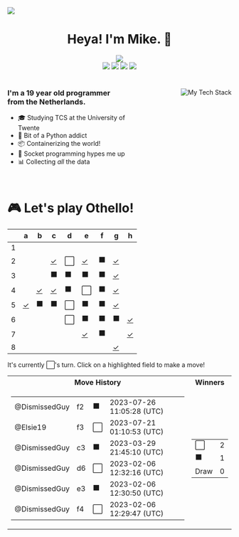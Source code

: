 ![](https://hit.yhype.me/github/profile?user_id=32306794)  <!-- YHYPE hit counter -->
<div align="center">
  <h1>Heya! I'm Mike. 👋</h1>
  
  <img src="https://wakatime.com/badge/user/9555cc8c-3be5-4d08-afde-58be2d556fb0.svg">
  <br>
  <img src="https://img.shields.io/badge/-Wear%20OS-4285F4?style=for-the-badge&logo=wear-os&logoColor=white">
  <img src="https://img.shields.io/badge/Pop!_OS-48B9C7?style=for-the-badge&logo=Pop!_OS&logoColor=white">
  <img src="https://img.shields.io/badge/lineageos-167C80?style=for-the-badge&logo=lineageos&logoColor=white">
  <img src="https://img.shields.io/badge/espressif-E7352C?style=for-the-badge&logo=espressif&logoColor=white">
</div>

<br/>

<div>
  <img align="right" src="https://github-readme-tech-stack.vercel.app/api/cards?title=My%20Favourite%20Technologies&lineHeight=30&lineCount=3&theme=catppuccin_macchiato&hideTitle=true&line1=python,Python,3776AB;nim,Nim,FFE953;javascript,JavaScript,F7DF1E;openjdk,Java,FFFFFF;&line2=podman,Podman,892CA0;nginx,Nginx,009639;linux,Linux,FCC624;wireguard,Wireguard,88171A;&line3=Pop!_OS,Pop!_OS,48B9C7;android,Android,3DDC84;magisk,Magisk,00AF9C;gnome,Gnome,4A86CF;" alt="My Tech Stack" />
  
  <h3 align="left" style="width: 50%">
    I'm a 19 year old programmer from the Netherlands.
  </h3>
  <ul  style="width: 50%">
    <li>🎓️ Studying TCS at the University of Twente</li>
    <li>🐍 Bit of a Python addict</li>
    <li>📦 Containerizing the world!</li>
    <li>🧦 Socket programming hypes me up</li>
    <li>📊 Collecting <i>all</i> the data</li>
  </ul>
</div>

<br>

<div align="left">
  <h1>🎮 Let's play Othello!</h1>
  
<!-- START GAME -->
| |a|b|c|d|e|f|g|h|
|-|-|-|-|-|-|-|-|-|
|1| | | | | | | | |
|2| | |[✓](https://github.com/DismissedGuy/dismissedguy/issues/new?title=Othello%7Cmove%7Cc2)|⬜|[✓](https://github.com/DismissedGuy/dismissedguy/issues/new?title=Othello%7Cmove%7Ce2)|⬛|[✓](https://github.com/DismissedGuy/dismissedguy/issues/new?title=Othello%7Cmove%7Cg2)| |
|3| | |⬛|⬛|⬛|⬛|[✓](https://github.com/DismissedGuy/dismissedguy/issues/new?title=Othello%7Cmove%7Cg3)| |
|4| |[✓](https://github.com/DismissedGuy/dismissedguy/issues/new?title=Othello%7Cmove%7Cb4)|[✓](https://github.com/DismissedGuy/dismissedguy/issues/new?title=Othello%7Cmove%7Cc4)|⬛|⬜|⬛|[✓](https://github.com/DismissedGuy/dismissedguy/issues/new?title=Othello%7Cmove%7Cg4)| |
|5|[✓](https://github.com/DismissedGuy/dismissedguy/issues/new?title=Othello%7Cmove%7Ca5)|⬛|⬛|⬜|⬛|⬛|[✓](https://github.com/DismissedGuy/dismissedguy/issues/new?title=Othello%7Cmove%7Cg5)| |
|6| | | |⬜|⬛|⬛|⬛|[✓](https://github.com/DismissedGuy/dismissedguy/issues/new?title=Othello%7Cmove%7Ch6)|
|7| | | | |[✓](https://github.com/DismissedGuy/dismissedguy/issues/new?title=Othello%7Cmove%7Ce7)|⬛| |[✓](https://github.com/DismissedGuy/dismissedguy/issues/new?title=Othello%7Cmove%7Ch7)|
|8| | | | | | |[✓](https://github.com/DismissedGuy/dismissedguy/issues/new?title=Othello%7Cmove%7Cg8)| |

It's currently ⬜'s turn. Click on a highlighted field to make a move!

<table>
<tr>
<th>Move History</th><th>Winners</th>
</tr><tr>
<td>

<table>
<tr><td>@DismissedGuy</td><td>f2</td><td>⬛</td><td>2023-07-26 11:05:28 (UTC)</td></tr>
<tr><td>@Elsie19</td><td>f3</td><td>⬜</td><td>2023-07-21 01:10:53 (UTC)</td></tr>
<tr><td>@DismissedGuy</td><td>c3</td><td>⬛</td><td>2023-03-29 21:45:10 (UTC)</td></tr>
<tr><td>@DismissedGuy</td><td>d6</td><td>⬜</td><td>2023-02-06 12:32:16 (UTC)</td></tr>
<tr><td>@DismissedGuy</td><td>e3</td><td>⬛</td><td>2023-02-06 12:30:50 (UTC)</td></tr>
<tr><td>@DismissedGuy</td><td>f4</td><td>⬜</td><td>2023-02-06 12:29:47 (UTC)</td></tr>
</table>

</td><td>

<table>
<tr><td>⬜</td><td>2</td></tr>
<tr><td>⬛</td><td>1</td></tr>
<tr><td>Draw</td><td>0</td></tr>
</table>

</td>
</tr>
</table>